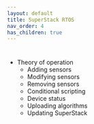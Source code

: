 ```yaml
---
layout: default
title: SuperStack RTOS
nav_order: 4
has_children: true
---
```


# 

- Theory of operation
    - Adding sensors
    - Modifying sensors 
    - Removing sensors
    - Conditional scripting 
    - Device status
    - Uploading algorithms
    - Updating SuperStack